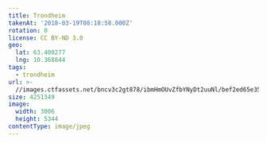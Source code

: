 ```yaml
---
title: Trondheim
takenAt: '2018-03-19T08:18:58.000Z'
rotation: 0
license: CC BY-ND 3.0
geo:
  lat: 63.400277
  lng: 10.368844
tags:
  - trondheim
url: >-
  //images.ctfassets.net/bncv3c2gt878/ibmHmOUvZfbYNyDt2uuNl/bef2ed65e3590bb082fd191e7774c859/trondheim_40092903805_o
size: 4251349
image:
  width: 3006
  height: 5344
contentType: image/jpeg
---
```


